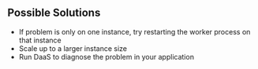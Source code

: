 ## Possible Solutions
* If problem is only on one instance, try restarting the worker process on that instance
* Scale up to a larger instance size
* Run DaaS to diagnose the problem in your application
